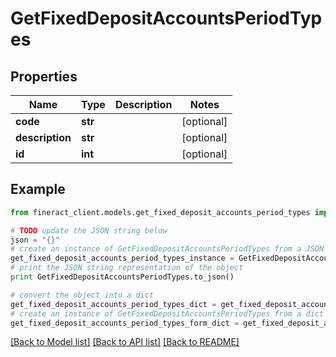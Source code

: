 # GetFixedDepositAccountsPeriodTypes


## Properties

Name | Type | Description | Notes
------------ | ------------- | ------------- | -------------
**code** | **str** |  | [optional] 
**description** | **str** |  | [optional] 
**id** | **int** |  | [optional] 

## Example

```python
from fineract_client.models.get_fixed_deposit_accounts_period_types import GetFixedDepositAccountsPeriodTypes

# TODO update the JSON string below
json = "{}"
# create an instance of GetFixedDepositAccountsPeriodTypes from a JSON string
get_fixed_deposit_accounts_period_types_instance = GetFixedDepositAccountsPeriodTypes.from_json(json)
# print the JSON string representation of the object
print GetFixedDepositAccountsPeriodTypes.to_json()

# convert the object into a dict
get_fixed_deposit_accounts_period_types_dict = get_fixed_deposit_accounts_period_types_instance.to_dict()
# create an instance of GetFixedDepositAccountsPeriodTypes from a dict
get_fixed_deposit_accounts_period_types_form_dict = get_fixed_deposit_accounts_period_types.from_dict(get_fixed_deposit_accounts_period_types_dict)
```
[[Back to Model list]](../README.md#documentation-for-models) [[Back to API list]](../README.md#documentation-for-api-endpoints) [[Back to README]](../README.md)


